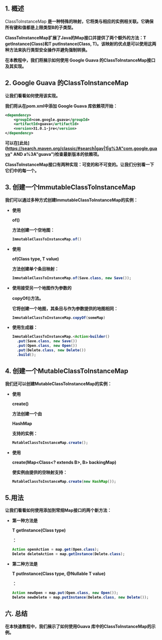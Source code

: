 ## 1. 概述

ClassToInstanceMap <B>是一种特殊的映射，它将类与相应的实例相关联。它确保所有键和值都是上限类型B的子类型。

ClassToInstanceMap扩展了Java的Map接口并提供了两个额外的方法：T getInstance(Class<T>)和T putInstance(Class<T>, T)。该映射的优点是可以使用这两种方法来执行类型安全操作并避免强制转换。

在本教程中，我们将展示如何使用 Google Guava 的ClassToInstanceMap接口及其实现。

## 2. Google Guava 的ClassToInstanceMap

让我们看看如何使用该实现。

我们将从在pom.xml中添加 Google Guava 库依赖项开始：

```xml
<dependency>
    <groupId>com.google.guava</groupId>
    <artifactId>guava</artifactId>
    <version>31.0.1-jre</version>
</dependency>
```

可以在[此处](https://search.maven.org/classic/#search|gav|1|g%3A"com.google.guava" AND a%3A"guava")检查最新版本的依赖项。

ClassToInstanceMap接口有两种实现：可变的和不可变的。让我们分别看一下它们中的每一个。

## 3. 创建一个ImmutableClassToInstanceMap

我们可以通过多种方式创建ImmutableClassToInstanceMap的实例：

-   使用

    of()

    方法创建一个空地图：

    ```java
    ImmutableClassToInstanceMap.of()
    ```

-   使用

    of(Class<T> type, T value)

    方法创建单个条目映射：

    ```java
    ImmutableClassToInstanceMap.of(Save.class, new Save());
    ```

-   使用接受另一个地图作为参数的

    copyOf()方法。

    它将创建一个地图，其条目与作为参数提供的地图相同：

    ```java
    ImmutableClassToInstanceMap.copyOf(someMap)
    ```

-   使用生成器：

    ```java
    ImmutableClassToInstanceMap.<Action>builder()
      .put(Save.class, new Save())
      .put(Open.class, new Open())
      .put(Delete.class, new Delete())
      .build();
    ```

## 4. 创建一个MutableClassToInstanceMap

我们还可以创建MutableClassToInstanceMap的实例：

-   使用

    create()

    方法创建一个由

    HashMap

    支持的实例：

    ```java
    MutableClassToInstanceMap.create();
    ```

-   使用

    create(Map<Class<? extends B>, B> backingMap)

    使实例由提供的空映射支持：

    ```java
    MutableClassToInstanceMap.create(new HashMap());
    ```

## 5.用法

让我们看看如何使用添加到常规Map接口的两个新方法：

-   第一种方法是

    <T extends B> T getInstance(Class<T> type)

    ：

    ```java
    Action openAction = map.get(Open.class);
    Delete deleteAction = map.getInstance(Delete.class);
    ```

-   第二种方法是

    <T extends B> T putInstance(Class<T> type, @Nullable T value)

    ：

    ```java
    Action newOpen = map.put(Open.class, new Open());
    Delete newDelete = map.putInstance(Delete.class, new Delete());
    ```

## 六. 总结

在本快速教程中，我们展示了如何使用Guava 库中的ClassToInstanceMap的示例。